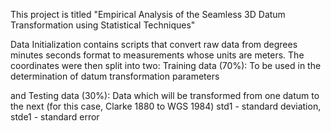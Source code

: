 This project is titled "Empirical Analysis of the Seamless 3D Datum Transformation using Statistical Techniques"

Data Initialization contains scripts that convert raw data from degrees minutes seconds format to measurements whose units are meters.
The coordinates were then split into two: Training data (70%): To be used in the determination of datum transformation parameters 

and Testing data (30%): Data which will be transformed from one datum to the next (for this case, Clarke 1880 to WGS 1984)
std1 - standard deviation,
stde1 - standard error
